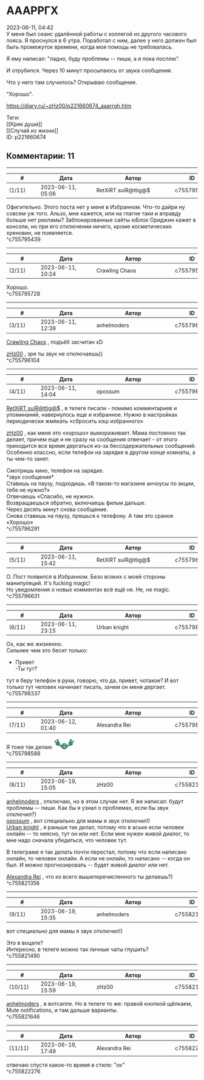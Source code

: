 АААРРГХ
=======

  
2023-06-11, 04:42  
 У меня был сеанс удалённой работы с коллегой из другого часового пояса. Я проснулся в 6 утра. Поработал с ним, далее у него должен был быть промежуток времени, когда моя помощь не требовалась.   
   
 Я ему написал: "ладно, буду проблемы -- пиши, а я пока посплю".   
   
 И отрубился. Через 10 минут просыпаюсь от звука сообщения.   
   
 Что у него там случилось? Открываю сообщение.   
   
 "Хорошо".   
  
<https://diary.ru/~zHz00/p221660674_aaarrgh.htm>  
  
Теги:  
[[Крик души]]  
[[Случай из жизни]]  
ID: p221660674  


Комментарии: 11
---------------

  


---



|         #         |              Дата              |                     Автор                     |           ID           |
| --- | --- | --- | --- |
| (1/11) | 2023-06-11, 05:06 | RetXiRT suiR@ttig@$ | c755795439 |

  
 Офигительно. Этого поста нет у меня в Избранном. Что-то дайри ну совсем уж того. Альзо, мне кажется, или на глагне таки и вправду больше нет рекламы? Заблокированные сайты юБлок Ориджин кажет в консоли, но при его отключении ничего, кроме косметических хреновин, не появляется.   
 ^c755795439

---



|         #         |              Дата              |                     Автор                     |           ID           |
| --- | --- | --- | --- |
| (2/11) | 2023-06-11, 10:24 | Crawling Chaos | c755795728 |

  
 Хорошо.   
 ^c755795728

---



|         #         |              Дата              |                     Автор                     |           ID           |
| --- | --- | --- | --- |
| (3/11) | 2023-06-11, 12:39 | anhelmoders | c755796104 |

  
  [Crawling Chaos](https://degozaru.diary.ru "Фундаментальная ошибка атрибуции")  , подъёб засчитан xD   
   
  [zHz00](https://zHz00.diary.ru "Untitled")  , зря ты звук не отключаешь))   
 ^c755796104

---



|         #         |              Дата              |                     Автор                     |           ID           |
| --- | --- | --- | --- |
| (4/11) | 2023-06-11, 14:04 | opossum | c755796291 |

  
  [RetXiRT suiR@ttig@$](https://Hellspawn.diary.ru "Atomicautionuclear")  , в телеге писали - помимо комментариев и упоминаний, навернулось еще и избранное. Нужно в настройках периодически жмякать «сбросить кэш избранного»   
   
  [zHz00](https://zHz00.diary.ru "Untitled")  , как меня это «хорошо» вымораживает. Мама постоянно так делает, причем еще и не сразу на сообщения отвечает - от этого приходится все время дергаться из-за бессодержательных сообщений. Особенно классно, если телефон на зарядке в другом конце комнаты, а ты чем-то занят.   
   
   
 Смотришь кино, телефон на зарядке.   
 \*звук сообщения\*   
 Ставишь на паузу, подходишь. «В таком-то магазине анчоусы по акции, тебе не нужно?»   
 Отвечаешь «Спасибо, не нужно».   
 Возвращаешься обратно, включаешь фильм дальше.   
 Через десять минут снова сообщение.   
 Снова ставишь на паузу, прешься к телефону. А там это сраное «Хорошо»   
 ^c755796291

---



|         #         |              Дата              |                     Автор                     |           ID           |
| --- | --- | --- | --- |
| (5/11) | 2023-06-11, 15:42 | RetXiRT suiR@ttig@$ | c755796631 |

  
 О. Пост появился в Избранном. Безо всяких с моей стороны манипуляций. It's fucking magic!   
 Но уведомления о новых комментах всё ещё не. Не, не magic.   
 ^c755796631

---



|         #         |              Дата              |                     Автор                     |           ID           |
| --- | --- | --- | --- |
| (6/11) | 2023-06-11, 23:15 | Urban knight | c755798337 |

  
 Ох, как же жизненно.   
 Сильнее чем это бесит только:   
   
 - Привет   
 -Ты тут?   
   
 тут я беру телефон в руки, говорю, что да, привет, чотакое? И вот только тут человек начинает писать, зачем он меня дергает.   
 ^c755798337

---



|         #         |              Дата              |                     Автор                     |           ID           |
| --- | --- | --- | --- |
| (7/11) | 2023-06-12, 01:40 | Alexandra Rei | c755798588 |

  
  Я тоже так делаю ![:vict:](pics/12204117.gif)    
 ^c755798588

---



|         #         |              Дата              |                     Автор                     |           ID           |
| --- | --- | --- | --- |
| (8/11) | 2023-06-19, 15:05 | zHz00 | c755821356 |

  
  [anhelmoders](https://anhelmoders.diary.ru "No plans. Only wonders.")  , отключаю, но в этом случае нет. Я же написал: будут проблемы -- пиши. Как бы я узнал о проблемах, если бы звук отключил?)   
  [opossum](https://pssm.diary.ru "змей о двух головах")  , вот специально для мамы я звук отключил!)   
  [Urban knight](https://00010010.diary.ru "Мой путь")  , я раньше так делал, потому что в аське если человек онлайн -- то неясно, тут он или нет. Если мне нужен живой диалог, то мне надо сначала убедиться, что человек тут.   
   
 В телеграме я так делать почти перестал, потому что если написано онлайн, то человек онлайн. А если не онлайн, то написано -- когда он был. И можно прогнозировать -- будет живой диалог или нет.   
   
  [Alexandra Rei](https://Alexandra-world.diary.ru "[REAL]")  , что из всего вышеперечисленного ты делаешь?)   
 ^c755821356

---



|         #         |              Дата              |                     Автор                     |           ID           |
| --- | --- | --- | --- |
| (9/11) | 2023-06-19, 15:35 | anhelmoders | c755821490 |

  
  вот специально для мамы я звук отключил!)   
    
   
 Это в воцапе?   
 Интересно, в телеге можно так личные чаты глушить?   
 ^c755821490

---



|         #         |              Дата              |                     Автор                     |           ID           |
| --- | --- | --- | --- |
| (10/11) | 2023-06-19, 15:59 | zHz00 | c755821646 |

  
  [anhelmoders](https://anhelmoders.diary.ru "No plans. Only wonders.")  , в вотсаппе. Но в телеге то же: правой кнопкой щёлкаем, Mute notifications, и там дальше варианты.   
 ^c755821646

---



|         #         |              Дата              |                     Автор                     |           ID           |
| --- | --- | --- | --- |
| (11/11) | 2023-06-19, 17:49 | Alexandra Rei | c755822276 |

  
  отвечаю спустя какое-то время в стиле: "ок"    
 ^c755822276